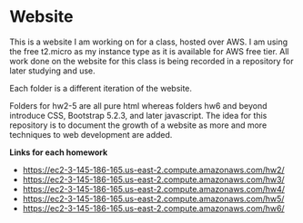 # Website
This is a website I am working on for a class, hosted over AWS.
I am using the free t2.micro as my instance type as it is available for AWS free tier.
All work done on the website for this class is being recorded in a repository for later studying and use.

Each folder is a different iteration of the website.

Folders for hw2-5 are all pure html whereas folders hw6 and beyond introduce CSS, Bootstrap 5.2.3, and later javascript.
The idea for this repository is to document the growth of a website as more and more techniques to web development are added.

**Links for each homework**
- https://ec2-3-145-186-165.us-east-2.compute.amazonaws.com/hw2/
- https://ec2-3-145-186-165.us-east-2.compute.amazonaws.com/hw3/
- https://ec2-3-145-186-165.us-east-2.compute.amazonaws.com/hw4/
- https://ec2-3-145-186-165.us-east-2.compute.amazonaws.com/hw5/
- https://ec2-3-145-186-165.us-east-2.compute.amazonaws.com/hw6/


